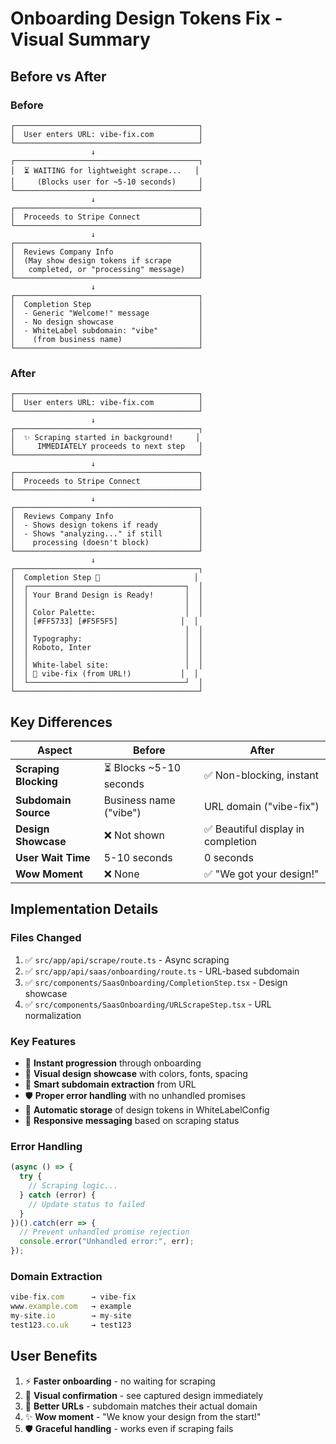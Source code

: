 # Onboarding Design Tokens Fix - Visual Summary

## Before vs After

### Before
```
┌─────────────────────────────────────────┐
│  User enters URL: vibe-fix.com          │
└─────────────────────────────────────────┘
                  ↓
┌─────────────────────────────────────────┐
│  ⏳ WAITING for lightweight scrape...   │
│     (Blocks user for ~5-10 seconds)     │
└─────────────────────────────────────────┘
                  ↓
┌─────────────────────────────────────────┐
│  Proceeds to Stripe Connect             │
└─────────────────────────────────────────┘
                  ↓
┌─────────────────────────────────────────┐
│  Reviews Company Info                   │
│  (May show design tokens if scrape      │
│   completed, or "processing" message)   │
└─────────────────────────────────────────┘
                  ↓
┌─────────────────────────────────────────┐
│  Completion Step                        │
│  - Generic "Welcome!" message           │
│  - No design showcase                   │
│  - WhiteLabel subdomain: "vibe"         │
│    (from business name)                 │
└─────────────────────────────────────────┘
```

### After
```
┌─────────────────────────────────────────┐
│  User enters URL: vibe-fix.com          │
└─────────────────────────────────────────┘
                  ↓
┌─────────────────────────────────────────┐
│  ✨ Scraping started in background!     │
│     IMMEDIATELY proceeds to next step   │
└─────────────────────────────────────────┘
                  ↓
┌─────────────────────────────────────────┐
│  Proceeds to Stripe Connect             │
└─────────────────────────────────────────┘
                  ↓
┌─────────────────────────────────────────┐
│  Reviews Company Info                   │
│  - Shows design tokens if ready         │
│  - Shows "analyzing..." if still        │
│    processing (doesn't block)           │
└─────────────────────────────────────────┘
                  ↓
┌─────────────────────────────────────────┐
│  Completion Step 🎨                     │
│  ┌───────────────────────────────────┐  │
│  │ Your Brand Design is Ready!       │  │
│  │                                   │  │
│  │ Color Palette:                    │  │
│  │ [#FF5733] [#F5F5F5]              │  │
│  │                                   │  │
│  │ Typography:                       │  │
│  │ Roboto, Inter                     │  │
│  │                                   │  │
│  │ White-label site:                 │  │
│  │ 🔗 vibe-fix (from URL!)           │  │
│  └───────────────────────────────────┘  │
└─────────────────────────────────────────┘
```

## Key Differences

| Aspect | Before | After |
|--------|--------|-------|
| **Scraping Blocking** | ⏳ Blocks ~5-10 seconds | ✅ Non-blocking, instant |
| **Subdomain Source** | Business name ("vibe") | URL domain ("vibe-fix") |
| **Design Showcase** | ❌ Not shown | ✅ Beautiful display in completion |
| **User Wait Time** | 5-10 seconds | 0 seconds |
| **Wow Moment** | ❌ None | ✅ "We got your design!" |

## Implementation Details

### Files Changed
1. ✅ `src/app/api/scrape/route.ts` - Async scraping
2. ✅ `src/app/api/saas/onboarding/route.ts` - URL-based subdomain
3. ✅ `src/components/SaasOnboarding/CompletionStep.tsx` - Design showcase
4. ✅ `src/components/SaasOnboarding/URLScrapeStep.tsx` - URL normalization

### Key Features
- 🚀 **Instant progression** through onboarding
- 🎨 **Visual design showcase** with colors, fonts, spacing
- 🔗 **Smart subdomain extraction** from URL
- 🛡️ **Proper error handling** with no unhandled promises
- 💾 **Automatic storage** of design tokens in WhiteLabelConfig
- 📱 **Responsive messaging** based on scraping status

### Error Handling
```typescript
(async () => {
  try {
    // Scraping logic...
  } catch (error) {
    // Update status to failed
  }
})().catch(err => {
  // Prevent unhandled promise rejection
  console.error("Unhandled error:", err);
});
```

### Domain Extraction
```typescript
vibe-fix.com      → vibe-fix
www.example.com   → example
my-site.io        → my-site
test123.co.uk     → test123
```

## User Benefits
1. ⚡ **Faster onboarding** - no waiting for scraping
2. 🎨 **Visual confirmation** - see captured design immediately
3. 🔗 **Better URLs** - subdomain matches their actual domain
4. ✨ **Wow moment** - "We know your design from the start!"
5. 🛡️ **Graceful handling** - works even if scraping fails
